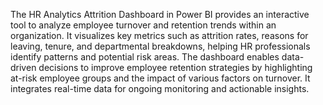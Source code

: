 The HR Analytics Attrition Dashboard in Power BI provides an interactive tool to analyze employee turnover and retention trends within an organization. It visualizes key metrics such as attrition rates, reasons for leaving, tenure, and departmental breakdowns, helping HR professionals identify patterns and potential risk areas. The dashboard enables data-driven decisions to improve employee retention strategies by highlighting at-risk employee groups and the impact of various factors on turnover. It integrates real-time data for ongoing monitoring and actionable insights.



